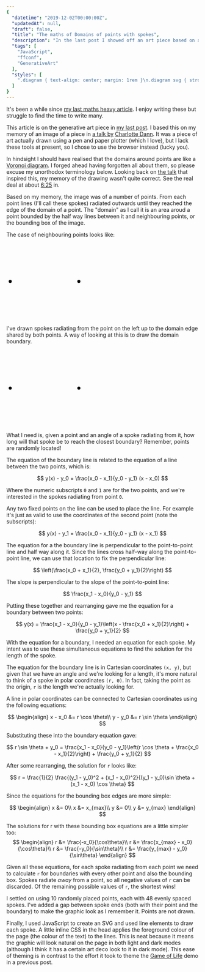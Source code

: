 ```yaml
---
{
  "datetime": "2019-12-02T00:00:00Z",
  "updatedAt": null,
  "draft": false,
  "title": "The maths of Domains of points with spokes",
  "description": "In the last post I showed off an art piece based on a piece I'd seen at a conference talk. In this post I detail the maths I used to do it.",
  "tags": [
    "JavaScript",
    "ffconf",
    "GenerativeArt"
  ],
  "styles": [
    ".diagram { text-align: center; margin: 1rem }\n.diagram svg { stroke: var(--standout-color-main); fill: var(--standout-color-main); stroke-width: 1; }"
  ]
}
---
```

It's been a while since [my last maths heavy article][advent-of-code-article]. I
enjoy writing these but struggle to find the time to write many.

This article is on the generative art piece in [my last post][domains]. I based
this on my memory of an image of a piece in [a talk by][talk]
[Charlotte Dann][charlotte-dann]. It was a piece of art actually drawn using a
pen and paper plotter (which I love), but I lack these tools at present, so I
chose to use the browser instead (lucky you).

In hindsight I should have realised that the domains around points are like a
[Voronoi diagram][voronoi]. I forged ahead having forgotten all about them, so
please excuse my unorthodox terminology below. Looking back on [the talk][talk]
that inspired this, my memory of the drawing wasn't quite correct. See the real
deal at about [6:25][625] in.

Based on my memory, the image was of a number of points. From each point lines
(I'll call these spokes) radiated outwards until they reached the edge of the
domain of a point. The "domain" as I call it is an area aroud a point bounded by
the half way lines between it and neighbouring points, or the bounding box of
the image.

The case of neighbouring points looks like:

<div class="diagram">
  <svg role="img" aria-labelledby="diagram-title-1" width="200" height="200" viewBox="0 0 100 100">
    <title id="diagram-title-1">Spokes radiating from a point to the halfway line between the point and another point.</title>
    <circle cx="5" cy="50" r="2"></circle>
    <circle cx="95" cy="50" r="2"></circle>
    <line x1="5" x2="50" y1="50" y2="50"></line>
    <line x1="5" x2="50" y1="50" y2="40.054381631017094"></line>
    <line x1="5" x2="50" y1="50" y2="29.289321881345245"></line>
    <line x1="5" x2="50" y1="50" y2="16.591068104035052"></line>
    <line x1="5" x2="50" y1="50" y2="0"></line>
    <line x1="5" x2="50" y1="50" y2="100"></line>
    <line x1="5" x2="50" y1="50" y2="83.40893189596494"></line>
    <line x1="5" x2="50" y1="50" y2="70.71067811865476"></line>
    <line x1="5" x2="50" y1="50" y2="59.945618368982906"></line>
  </svg>
</div>

I've drawn spokes radiating from the point on the left up to the domain edge
shared by both points. A way of looking at this is to draw the domain boundary.

<div class="diagram">
  <svg role="img" aria-labelledby="diagram-title-2" width="200" height="200" viewBox="0 0 100 100">
    <title id="diagram-title-2">The boundary between two points.</title>
    <circle cx="5" cy="50" r="2"></circle>
    <circle cx="95" cy="50" r="2"></circle>
    <line x1="50" y1="0" x2="50" y2="100" stroke-dasharray="5, 5"></line>
  </svg>
</div>

What I need is, given a point and an angle of a spoke radiating from it, how
long will that spoke be to reach the closest boundary? Remember, points are
randomly located!

The equation of the boundary line is related to the equation of a line between
the two points, which is:

$$
y(x) - y_0 = \frac{x_0 - x_1}{y_0 - y_1} (x - x_0)
$$

Where the numeric subscripts `0` and `1` are for the two points, and we're
interested in the spokes radiating from point `0`.

Any two fixed points on the line can be used to place the line. For example it's
just as valid to use the coordinates of the second point (note the subscripts):

$$
y(x) - y_1 = \frac{x_0 - x_1}{y_0 - y_1} (x - x_1)
$$

The equation for a the boundary line is perpendicular to the point-to-point line
and half way along it. Since the lines cross half-way along the point-to-point
line, we can use that location to fix the perpendicular line:

$$
\left(\frac{x_0 + x_1}{2}, \frac{y_0 + y_1}{2}\right)
$$

The slope is perpendicular to the slope of the point-to-point line:

$$
\frac{x_1 - x_0}{y_0 - y_1}
$$

Putting these together and rearranging gave me the equation for a boundary
between two points:

$$
y(x) = \frac{x_1 - x_0}{y_0 - y_1}\left(x - \frac{x_0 + x_1}{2}\right) + \frac{y_0 + y_1}{2}
$$

With the equation for a boundary, I needed an equation for each spoke. My intent
was to use these simultaneous equations to find the solution for the length of
the spoke.

The equation for the boundary line is in Cartesian coordinates `(x, y)`, but
given that we have an angle and we're looking for a length, it's more natural to
think of a spoke in polar coordinates `(r, Θ)`. In fact, taking the point as the
origin, `r` is the length we're actually looking for.

A line in polar coordinates can be connected to Cartesian coordinates using the
following equations:

$$
\begin{align}
x - x_0 &= r \cos \theta\\
y - y_0 &= r \sin \theta
\end{align}
$$

Substituting these into the boundary equation gave:

$$
r \sin \theta + y_0 = \frac{x_1 - x_0}{y_0 - y_1}\left(r \cos \theta + \frac{x_0 - x_1}{2}\right) + \frac{y_0 + y_1}{2}
$$

After some rearranging, the solution for `r` looks like:

$$
r = \frac{1}{2} \frac{(y_1 - y_0)^2 + (x_1 - x_0)^2}{(y_1 - y_0)\sin \theta + (x_1 - x_0) \cos \theta}
$$

Since the equations for the bounding box edges are more simple:

$$
\begin{align}
x &= 0\\
x &= x_{max}\\
y &= 0\\
y &= y_{max}
\end{align}
$$

The solutions for r with these bounding box equations are a little simpler too:
$$
\begin{align}
r &= \frac{-x_0}{\cos\theta}\\
r &= \frac{x_{max} - x_0}{\cos\theta}\\
r &= \frac{-y_0}{\sin\theta}\\
r &= \frac{y_{max} - y_0}{\sin\theta}
\end{align}
$$

Given all these equations, for each spoke radiating from each point we need to
calculate `r` for boundaries with every other point and also the bounding box.
Spokes radiate _away_ from a point, so all negative values of `r` can be
discarded. Of the remaining possible values of `r`, the shortest wins!

I settled on using 10 randomly placed points, each with 48 evenly spaced spokes.
I've added a gap between spoke ends (both with their point and the boundary) to
make the graphic look as I remember it. Points are not drawn.

Finally, I used JavaScript to create an SVG and used line elements to draw each
spoke. A little inline CSS in the head applies the foreground colour of the page
(the colour of the text) to the lines. This is neat because it means the graphic
will look natural on the page in both light and dark modes (although I think it
has a certain art deco look to it in dark mode). This ease of theming is in
contrast to the effort it took to theme the [Game of Life][game-of-life] demo in
a previous post.

[advent-of-code-article]: /blog/advent-of-code-2017-day-20-task-2
[domains]: /blog/generative-art-piece-domains-of-points-with-spokes
[charlotte-dann]: https://charlottedann.com/
[game-of-life]: ffconf-2019
[voronoi]: https://en.wikipedia.org/wiki/Voronoi_diagram
[talk]: https://www.youtube.com/watch?v=BZNKLvqh8ts&list=PLXmT1r4krsTrR6khetJSVQqulyFbxmZNG&t
[625]: https://www.youtube.com/watch?v=BZNKLvqh8ts&list=PLXmT1r4krsTrR6khetJSVQqulyFbxmZNG&t=385
